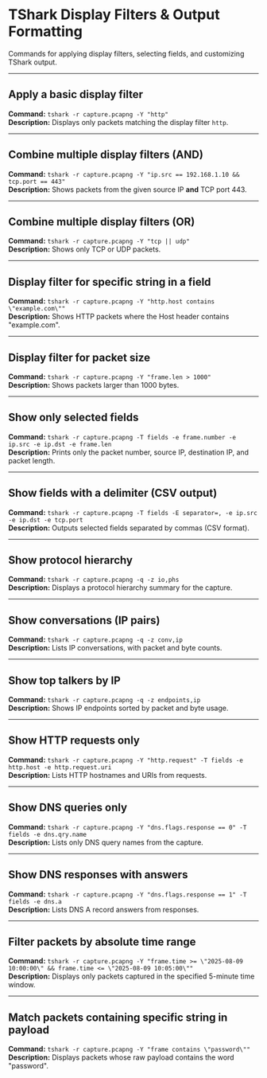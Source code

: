 # TShark Display Filters & Output Formatting

Commands for applying display filters, selecting fields, and customizing TShark output.

---

## Apply a basic display filter  
**Command:** `tshark -r capture.pcapng -Y "http"`  
**Description:** Displays only packets matching the display filter `http`.

---

## Combine multiple display filters (AND)  
**Command:** `tshark -r capture.pcapng -Y "ip.src == 192.168.1.10 && tcp.port == 443"`  
**Description:** Shows packets from the given source IP **and** TCP port 443.

---

## Combine multiple display filters (OR)  
**Command:** `tshark -r capture.pcapng -Y "tcp || udp"`  
**Description:** Shows only TCP or UDP packets.

---

## Display filter for specific string in a field  
**Command:** `tshark -r capture.pcapng -Y "http.host contains \"example.com\""`  
**Description:** Shows HTTP packets where the Host header contains "example.com".

---

## Display filter for packet size  
**Command:** `tshark -r capture.pcapng -Y "frame.len > 1000"`  
**Description:** Shows packets larger than 1000 bytes.

---

## Show only selected fields  
**Command:** `tshark -r capture.pcapng -T fields -e frame.number -e ip.src -e ip.dst -e frame.len`  
**Description:** Prints only the packet number, source IP, destination IP, and packet length.

---

## Show fields with a delimiter (CSV output)  
**Command:** `tshark -r capture.pcapng -T fields -E separator=, -e ip.src -e ip.dst -e tcp.port`  
**Description:** Outputs selected fields separated by commas (CSV format).

---

## Show protocol hierarchy  
**Command:** `tshark -r capture.pcapng -q -z io,phs`  
**Description:** Displays a protocol hierarchy summary for the capture.

---

## Show conversations (IP pairs)  
**Command:** `tshark -r capture.pcapng -q -z conv,ip`  
**Description:** Lists IP conversations, with packet and byte counts.

---

## Show top talkers by IP  
**Command:** `tshark -r capture.pcapng -q -z endpoints,ip`  
**Description:** Shows IP endpoints sorted by packet and byte usage.

---

## Show HTTP requests only  
**Command:** `tshark -r capture.pcapng -Y "http.request" -T fields -e http.host -e http.request.uri`  
**Description:** Lists HTTP hostnames and URIs from requests.

---

## Show DNS queries only  
**Command:** `tshark -r capture.pcapng -Y "dns.flags.response == 0" -T fields -e dns.qry.name`  
**Description:** Lists only DNS query names from the capture.

---

## Show DNS responses with answers  
**Command:** `tshark -r capture.pcapng -Y "dns.flags.response == 1" -T fields -e dns.a`  
**Description:** Lists DNS A record answers from responses.

---

## Filter packets by absolute time range  
**Command:** `tshark -r capture.pcapng -Y "frame.time >= \"2025-08-09 10:00:00\" && frame.time <= \"2025-08-09 10:05:00\""`  
**Description:** Displays only packets captured in the specified 5-minute time window.

---

## Match packets containing specific string in payload  
**Command:** `tshark -r capture.pcapng -Y "frame contains \"password\""`  
**Description:** Displays packets whose raw payload contains the word "password".

